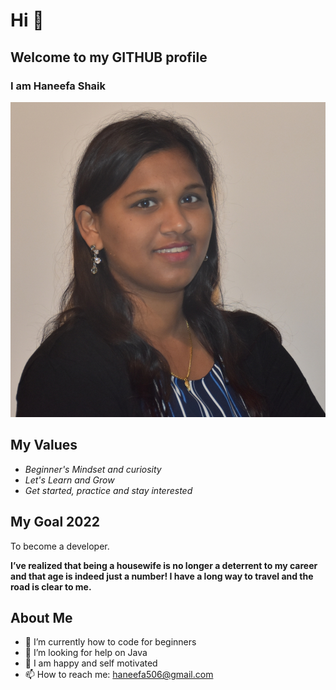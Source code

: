 # Hi 👋

## Welcome to my GITHUB profile

### I am Haneefa Shaik

<!--
<img src="Haneefa-photo.jpg" />
-->

![alt Haneefa](/assets/Haneefa-photo.jpg)

## My Values

- _Beginner's Mindset and curiosity_
- _Let's Learn and Grow_
- _Get started, practice and stay interested_

## My Goal 2022

To become a developer.

**I’ve realized that being a housewife is no longer a deterrent to my career and
that age is indeed just a number! I have a long way to travel and the road is
clear to me.**

## About Me

- 🌱 I’m currently how to code for beginners
- 🤔 I’m looking for help on Java
- 💬 I am happy and self motivated
- 📫 How to reach me: haneefa506@gmail.com

